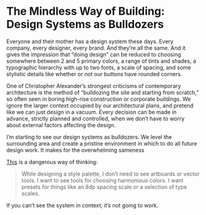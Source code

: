 # The Mindless Way of Building: Design Systems as Bulldozers

Everyone and their mother has a design system these days. Every company, every designer, every brand. And they’re all the same. And it gives the impression that “doing design” can be reduced to choosing somewhere between 2 and 5 primary colors, a range of tints and shades, a typographic hierarchy with up to two fonts, a scale of spacing, and some stylistic details like whether or not our buttons have rounded corners.

One of Christopher Alexander’s strongest criticisms of contemporary architecture is the method of “bulldozing the site and starting from scratch,” so often seen in boring high-rise construction or corporate buildings. We ignore the larger context occupied by our architectural plans, and pretend like we can just design in a vacuum. Every decision can be made in advance, strictly planned and controlled, when we don’t have to worry about external factors affecting the design.

I’m starting to see our design systems as bulldozers. We level the surrounding area and create a pristine environment in which to do all future design work. It makes for the overwhelming sameness

[This][3] is a dangerous way of thinking:

> While designing a style palette, I don’t need to see artboards or vector tools. I want to see tools for choosing harmonious colors. I want presets for things like an 8dp spacing scale or a selection of type scales.

If you can’t see the system in context, it’s not going to work.

[1]: http://www.novolume.co.uk/blog/all-websites-look-the-same/
[4]: https://css-tricks.com/website-sameness/
[5]: https://www.cricketdesignworks.com/field-notes/a-closer-look-at-website-sameness
[6]: https://cmd-t.webydo.com/longing-for-innovation-why-do-all-websites-look-the-same-9c80f5c41c61
[7]: https://www.smashingmagazine.com/2015/07/hunt-for-the-webs-lost-soul/
[2]: https://www.freecodecamp.org/news/how-to-construct-a-design-system-864adbf2a117/
[3]: https://www.freecodecamp.org/news/design-tools-are-running-out-of-track-94f21b6ae939/
